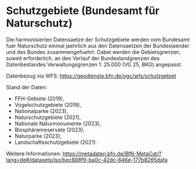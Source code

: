 # Schutzgebiete (Bundesamt für Naturschutz)

Die harmonisierten Datensaetze der Schutzgebiete werden vom Bundesamt fuer
Naturschutz einmal jaehrlich aus den Datensaetzen der Bundeslaender und des
Bundes zusammengefuehrt.
Dabei werden die Gebietsgrenzen, soweit erforderlich, an den Verlauf der
Bundeslandgrenzen des Datenbestandes Verwaltungsgrenzen 1: 25.000 (VG 25, BKG)
angepasst.

Datenbezug via WFS: https://geodienste.bfn.de/ogc/wfs/schutzgebiet

Stand der Daten:

* FFH-Gebiete (2019),
* Vogelschutzgebiete (2019),
* Nationalparke (2023),
* Naturschutzgebiete (2021),
* Nationale Naturmonumente (2023),
* Biosphärenreservate (2023),
* Naturparke (2023),
* Landschaftsschutzgebiete (2021).

Weitere Informationen:
https://metadaten.bfn.de/BfN-MetaCat/?lang=de#/datasets/iso/bec888f9-ba0c-42dc-846e-177b8265dafa
